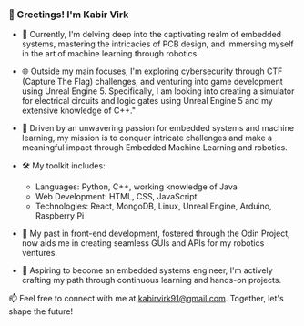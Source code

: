 ### 👋 Greetings! I'm Kabir Virk

- 🌱 Currently, I'm delving deep into the captivating realm of embedded systems, mastering the intricacies of PCB design, and immersing myself in the art of machine learning through robotics.

- 🌐 Outside my main focuses, I'm exploring cybersecurity through CTF (Capture The Flag) challenges, and venturing into game development using Unreal Engine 5. Specifically, I am looking into creating a simulator for electrical circuits and logic gates using Unreal Engine 5 and my extensive knowledge of C++."

- 🤖 Driven by an unwavering passion for embedded systems and machine learning, my mission is to conquer intricate challenges and make a meaningful impact through Embedded Machine Learning and robotics.

- 🛠️ My toolkit includes:

   - Languages: Python, C++, working knowledge of Java
   - Web Development: HTML, CSS, JavaScript
   - Technologies: React, MongoDB, Linux, Unreal Engine, Arduino, Raspberry Pi

- 🔌 My past in front-end development, fostered through the Odin Project, now aids me in creating seamless GUIs and APIs for my robotics ventures.

- 💼 Aspiring to become an embedded systems engineer, I'm actively crafting my path through continuous learning and hands-on projects.

 
📫 Feel free to connect with me at kabirvirk91@gmail.com. Together, let's shape the future!




